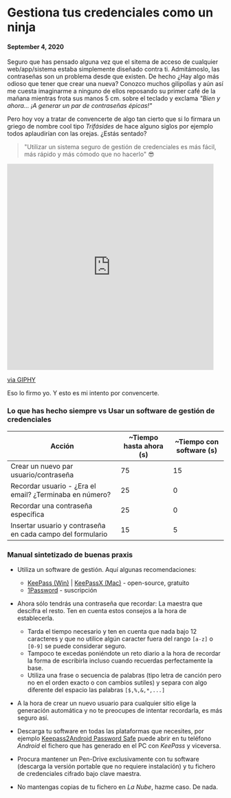 # Gestiona tus credenciales como un ninja
#### September 4, 2020

Seguro que has pensado alguna vez que el sitema de acceso de cualquier web/app/sistema estaba simplemente diseñado contra ti. Admitámoslo, las contraseñas son un problema desde que existen. De hecho ¿Hay algo más odioso que tener que crear una nueva? Conozco muchos gilipollas y aún así me cuesta imaginarme a ninguno de ellos reposando su primer café de la mañana mientras frota sus manos 5 cm. sobre el teclado y exclama _"Bien y ahora... ¡A generar un par de contraseñas épicas!"_

Pero hoy voy a tratar de convencerte de algo tan cierto que si lo firmara un griego de nombre cool tipo _Trifásides_ de hace alguno siglos por ejemplo todos aplaudirían con las orejas. ¿Estás sentado?

> "Utilizar un sistema seguro de gestión de credenciales es más fácil, más rápido y más cómodo que no hacerlo" 😎

<iframe src="https://giphy.com/embed/8cjj74dzci0EnjxqOJ" width="480" height="480" frameBorder="0" class="giphy-embed" allowFullScreen></iframe><p><a href="https://giphy.com/gifs/SpotifyJapan-spotify-stray-kids-straykids-8cjj74dzci0EnjxqOJ">via GIPHY</a></p>

Eso lo firmo yo. Y esto es mi intento por convencerte.

### Lo que has hecho siempre vs Usar un software de gestión de credenciales

| Acción | ~Tiempo hasta ahora (s) | ~Tiempo con software (s) |
| ------ | ----------- | ------------------------------------ |
| Crear un nuevo par usuario/contraseña | 75 | 15 |
| Recordar usuario - ¿Era el email? ¿Terminaba en número? | 25 | 0 |
| Recordar una contraseña específica | 25 | 0 |
| Insertar usuario y contraseña en cada campo del formulario | 15 | 5 |

### Manual sintetizado de buenas praxis

* Utiliza un software de gestión. Aquí algunas recomendaciones:
  - [KeePass (Win)](https://keepass.info/) | [KeePassX (Mac)](https://www.keepassx.org/) - open-source, gratuito
  - [1Password](https://1password.com/) - suscripción

* Ahora sólo tendrás una contraseña que recordar: La maestra que descifra el resto. Ten en cuenta estos consejos a la hora de establecerla.
  - Tarda el tiempo necesario y ten en cuenta que nada bajo 12 caracteres y que no utilice algún caracter fuera del rango `[a-z]` o `[0-9]` se puede considerar seguro.
  - Tampoco te excedas poniéndote un reto diario a la hora de recordar la forma de escribirla incluso cuando recuerdas perfectamente la base.
  - Utiliza una frase o secuencia de palabras (tipo letra de canción pero no en el orden exacto o con cambios sutiles) y separa con algo diferente del espacio las palabras `[$,%,&,*,...]`
  
* A la hora de crear un nuevo usuario para cualquier sitio elige la generación automática y no te preocupes de intentar recordarla, es más seguro así.

* Descarga tu software en todas las plataformas que necesites, por ejemplo [Keepass2Android Password Safe](https://play.google.com/store/apps/details?id=keepass2android.keepass2android) puede abrir en tu teléfono _Android_ el fichero que has generado en el PC con _KeePass_ y viceversa.

* Procura mantener un Pen-Drive exclusivamente con tu software (descarga la versión portable que no requiere instalación) y tu fichero de credenciales cifrado bajo clave maestra.

* No mantengas copias de tu fichero en _La Nube_, hazme caso. De nada.
